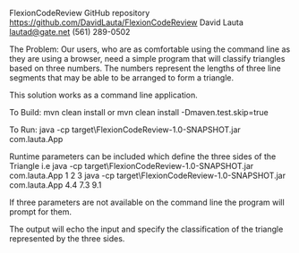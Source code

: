 FlexionCodeReview
GitHub repository https://github.com/DavidLauta/FlexionCodeReview
David Lauta
lautad@gate.net
(561) 289-0502

The Problem:
Our users, who are as comfortable using the command line as they are using a browser, 
need a simple program that will classify triangles based on three numbers. 
The numbers represent the lengths of three line segments that may be able to be arranged 
to form a triangle.

This solution works as a command line application.

To Build:
mvn clean install
or 
mvn clean install -Dmaven.test.skip=true

To Run:
java -cp target\FlexionCodeReview-1.0-SNAPSHOT.jar com.lauta.App

Runtime parameters can be included which define the three sides of the Triangle
i.e
java -cp target\FlexionCodeReview-1.0-SNAPSHOT.jar com.lauta.App 1 2 3
java -cp target\FlexionCodeReview-1.0-SNAPSHOT.jar com.lauta.App 4.4 7.3 9.1

If three parameters are not available on the command line the program will prompt for them.

The output will echo the input and specify the classification of the triangle represented by the three sides.



